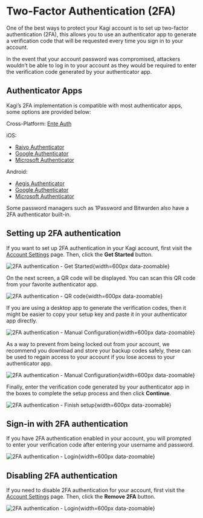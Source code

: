 # Two-Factor Authentication (2FA)

One of the best ways to protect your Kagi account is to set up two-factor authentication (2FA), this allows you to use an authenticator app to generate a verification code that will be requested every time you sign in to your account.

In the event that your account password was compromised, attackers wouldn’t be able to log in to your account as they would be required to enter the verification code generated by your authenticator app.

## Authenticator Apps

Kagi’s 2FA implementation is compatible with most authenticator apps, some options are provided below:

Cross-Platform: [Ente Auth](https://github.com/ente-io/ente/tree/main/auth#readme)

iOS:
- [Raivo Authenticator](https://apps.apple.com/us/app/raivo-authenticator/id1459042137)  
- [Google Authenticator](https://apps.apple.com/us/app/google-authenticator/id388497605)  
- [Microsoft Authenticator](https://apps.apple.com/us/app/microsoft-authenticator/id983156458)  

Android:
- [Aegis Authenticator](https://play.google.com/store/apps/details?id=com.beemdevelopment.aegis&hl=en&gl=US)
- [Google Authenticator](https://play.google.com/store/apps/details?id=com.google.android.apps.authenticator2&hl=en&gl=US)
- [Microsoft Authenticator](https://play.google.com/store/apps/details?id=com.azure.authenticator&hl=en&gl=US)

Some password managers such as 1Password and Bitwarden also have a 2FA authenticator built-in.

## Setting up 2FA authentication

If you want to set up 2FA authentication in your Kagi account, first visit the [Account Settings](https://kagi.com/settings?p=user_details) page. Then, click the **Get Started** button.

![2FA authentication - Get Started](./media/2fa_auth_get_started.png){width=600px data-zoomable}

On the next screen, a QR code will be displayed. You can scan this QR code from your favorite authenticator app.

![2FA authentication - QR code](./media/2fa_auth_qr_code.png){width=600px data-zoomable}

If you are using a desktop app to generate the verification codes, then it might be easier to copy your setup key and paste it in your authenticator app directly.

![2FA authentication - Manual Configuration](./media/2fa_auth_manual_configuration.png){width=600px data-zoomable}

As a way to prevent from being locked out from your account, we recommend you download and store your backup codes safely, these can be used to regain access to your account if you lose access to your authenticator app.

![2FA authentication - Manual Configuration](./media/2fa_auth_backup_codes.png){width=600px data-zoomable}

Finally, enter the verification code generated by your authenticator app in the boxes to complete the setup process and then click **Continue**.

![2FA authentication - Finish setup](./media/2fa_auth_verify.png){width=600px data-zoomable}

## Sign-in with 2FA authentication

If you have 2FA authentication enabled in your account, you will prompted to enter your verification code after entering your username and password.

![2FA authentication - Login](./media/2fa_auth_login.png){width=600px data-zoomable}

## Disabling 2FA authentication

If you need to disable 2FA authentication for your account, first visit the [Account Settings](https://kagi.com/settings?p=user_details) page. Then, click the **Remove 2FA** button.

![2FA authentication - Login](./media/2fa_auth_remove_2fa.png){width=600px data-zoomable}
